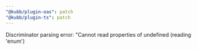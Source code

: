 ```yaml
---
"@kubb/plugin-oas": patch
"@kubb/plugin-ts": patch
---
```


Discriminator parsing error: "Cannot read properties of undefined (reading 'enum')
